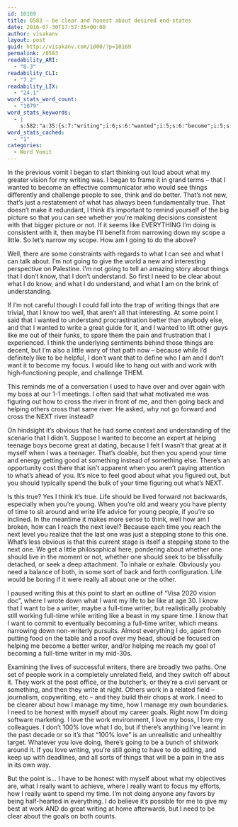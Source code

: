 ```yaml
---
id: 10169
title: 0583 – be clear and honest about desired end-states
date: 2016-07-30T17:57:35+00:00
author: visakanv
layout: post
guid: http://visakanv.com/1000/?p=10169
permalink: /0583
readability_ARI:
  - "8.3"
readability_CLI:
  - "7.2"
readability_LIX:
  - "24.1"
word_stats_word_count:
  - "1079"
word_stats_keywords:
  - |
    s:582:"a:35:{s:7:"writing";i:6;s:6:"wanted";i:5;s:6:"become";i:5;s:6:"things";i:5;s:6:"people";i:4;s:5:"think";i:5;s:6:"better";i:3;s:4:"true";i:3;s:7:"whether";i:3;s:4:"like";i:6;s:6:"little";i:3;s:5:"going";i:6;s:4:"well";i:3;s:4:"know";i:5;s:10:"understand";i:3;s:4:"need";i:5;s:5:"point";i:3;s:5:"write";i:3;s:5:"great";i:4;s:7:"because";i:3;s:4:"want";i:8;s:4:"work";i:7;s:5:"cross";i:3;s:5:"river";i:3;s:7:"helping";i:4;s:5:"spend";i:3;s:4:"time";i:11;s:7:"there's";i:3;s:6:"what's";i:3;s:4:"life";i:4;s:5:"reach";i:3;s:6:"really";i:4;s:6:"writer";i:5;s:4:"full";i:4;s:4:"love";i:7;}";
word_stats_cached:
  - "1"
categories:
  - Word Vomit
---
```

In the previous vomit I began to start thinking out loud about what my greater vision for my writing was. I began to frame it in grand terms – that I wanted to become an effective communicator who would see things differently and challenge people to see, think and do better. That&#8217;s not new, that&#8217;s just a restatement of what has always been fundamentally true. That doesn&#8217;t make it redundant, I think it&#8217;s important to remind yourself of the big picture so that you can see whether you&#8217;re making decisions consistent with that bigger picture or not. If it seems like EVERYTHING I&#8217;m doing is consistent with it, then maybe I&#8217;ll benefit from narrowing down my scope a little. So let&#8217;s narrow my scope. How am I going to do the above?

Well, there are some constraints with regards to what I can see and what I can talk about. I&#8217;m not going to give the world a new and interesting perspective on Palestine. I&#8217;m not going to tell an amazing story about things that I don&#8217;t know, that I don&#8217;t understand. So first I need to be clear about what I do know, and what I do understand, and what I am on the brink of understanding. 

If I&#8217;m not careful though I could fall into the trap of writing things that are trivial, that I know too well, that aren&#8217;t all that interesting. At some point I said that I wanted to understand procrastination better than anybody else, and that I wanted to write a great guide for it, and I wanted to lift other guys like me out of their funks, to spare them the pain and frustration that I experienced. I think the underlying sentiments behind those things are decent, but I&#8217;m also a little wary of that path now – because while I&#8217;d definitely like to be helpful, I don&#8217;t want that to define who I am and I don&#8217;t want it to become my focus. I would like to hang out with and work with high-functioning people, and challenge THEM.

This reminds me of a conversation I used to have over and over again with my boss at our 1-1 meetings. I often said that what motivated me was figuring out how to cross the river in front of me, and then going back and helping others cross that same river. He asked, why not go forward and cross the NEXT river instead? 

On hindsight it&#8217;s obvious that he had some context and understanding of the scenario that I didn&#8217;t. Suppose I wanted to become an expert at helping teenage boys become great at dating, because I felt I wasn&#8217;t that great at it myself when I was a teenager. That&#8217;s doable, but then you spend your time and energy getting good at something instead of something else. There&#8217;s an opportunity cost there that isn&#8217;t apparent when you aren&#8217;t paying attention to what&#8217;s ahead of you. It&#8217;s nice to feel good about what you figured out, but you should typically spend the bulk of your time figuring out what&#8217;s NEXT. 

Is this true? Yes I think it&#8217;s true. Life should be lived forward not backwards, especially when you&#8217;re young. When you&#8217;re old and weary you have plenty of time to sit around and write life advice for young people, if you&#8217;re so inclined. In the meantime it makes more sense to think, well how am I broken, how can I reach the next level? Because each time you reach the next level you realize that the last one was just a stepping stone to this one. What&#8217;s less obvious is that this current stage is itself a stepping stone to the next one. We get a little philosophical here, pondering about whether one should live in the moment or not, whether one should seek to be blissfully detached, or seek a deep attachment. To inhale or exhale. Obviously you need a balance of both, in some sort of back and forth configuration. Life would be boring if it were really all about one or the other. 

I paused writing this at this point to start an outline of &#8220;Visa 2020 vision doc&#8221;, where I wrote down what I want my life to be like at age 30. I know that I want to be a writer, maybe a full-time writer, but realistically probably still working full-time while writing like a beast in my spare time. I know that I want to commit to eventually becoming a full-time writer, which means narrowing down non-writerly pursuits. Almost everything I do, apart from putting food on the table and a roof over my head, should be focused on helping me become a better writer, and/or helping me reach my goal of becoming a full-time writer in my mid-30s. 

Examining the lives of successful writers, there are broadly two paths. One set of people work in a completely unrelated field, and they switch off about it. They work at the post office, or the butcher&#8217;s, or they&#8217;re a civil servant or something, and then they write at night. Others work in a related field – journalism, copywriting, etc – and they build their chops at work. I need to be clearer about how I manage my time, how I manage my own boundaries. I need to be honest with myself about my career goals. Right now I&#8217;m doing software marketing. I love the work environment, I love my boss, I love my colleagues. I don&#8217;t 100% love what I do, but if there&#8217;s anything I&#8217;ve learnt in the past decade or so it&#8217;s that &#8220;100% love&#8221; is an unrealistic and unhealthy target. Whatever you love doing, there&#8217;s going to be a bunch of shitwork around it. If you love writing, you&#8217;re still going to have to do editing, and keep up with deadlines, and all sorts of things that will be a pain in the ass in its own way.

But the point is&#8230; I have to be honest with myself about what my objectives are, what I really want to achieve, where I really want to focus my efforts, how I really want to spend my time. I&#8217;m not doing anyone any favors by being half-hearted in everything. I do believe it&#8217;s possible for me to give my best at work AND do great writing at home afterwards, but I need to be clear about the goals on both counts.
